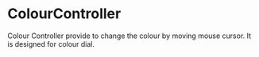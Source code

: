 # ColourController
Colour Controller provide to change the colour by moving mouse cursor. It is designed for colour dial.

